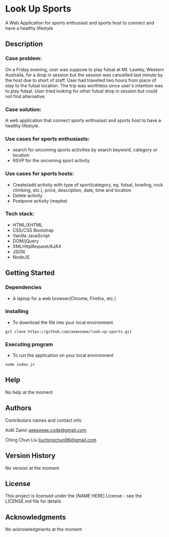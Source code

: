 # Look Up Sports

A Web Application for sports enthusiast and sports host to connect and have a healthy lifestyle

## Description

### Case problem:
On a Friday evening, user was suppose to play futsal at Mt. Lawley, Western Australia, for a drop in session but the session was cancelled last minute by the 
host due to short of staff. User had travelled two hours from place of stay to the futsal location. The trip was worthless since user's intention was to play 
futsal. User tried looking for other futsal drop in session but could not find alternative.

### Case solution:
A web application that connect sports enthusiast and sports host to have a healthy lifestyle.

### Use cases for sports enthusiasts:
* search for oncoming sports activities by search keyword, category or location
* RSVP for the oncoming sport activity

### Use cases for sports hosts:
* Create/add activity with type of sport(category, eg. futsal, bowling, rock climbing, etc.), price, description, date, time and location
* Delete activity
* Postpone activity (maybe)

### Tech stack:
* HTML/XHTML 
* CSS/CSS Bootstrap 
* Vanilla JavaScript
* DOM/jQuery
* XMLHttpRequest/AJAX
* JSON
* NodeJS

## Getting Started

### Dependencies

* A laptop for a web browser(Chrome, Firefox, etc.)

### Installing

* To download the file into your local environment 
```
git clone https://github.com/aeeezeee/look-up-sports.git
```

### Executing program

* To run the application on your local environment
```
node index.js
```

## Help

No help at the moment

## Authors

Contributors names and contact info

Aidil Zamri
aeeezeee.code@gmail.com

Ching Chun Liu
liuchingchun96@gmail.com

## Version History

No version at the moment

## License

This project is licensed under the [NAME HERE] License - see the LICENSE.md file for details

## Acknowledgments

No acknowledgments at the moment
